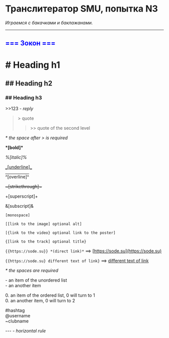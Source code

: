 # Транслитератор SMU, попытка N3
*Играемся с бакачками и баклажанами.*

***

<h2 style="color: blue;"> === Зокон === </h2>


# # Heading h1
## ## Heading h2
### ## Heading h3


\>\>123 - *reply*

> \> quote
>> \>\> quote of the second level

*\* the space after > is required*


**\*[bold]\***

*%[italic]%*

<span style="text-decoration: underline;">\_[underline]\_</span>

<span style="text-decoration: overline;">\^[overline]\^</span>

~~\~[strikethrough]\~~~

<span style="vertical-align: super;">\+[superscript]\+</span>

<span style="vertical-align: super;">\&[subscript]\&</span>

```[monospace]```


`[[link to the image] optional alt]`

`[{link to the video} optional link to the poster]`

`{[link to the track] optional title}`

`{{https://sode.su}} *(direct link)*` ==> [https://sode.su](https://sode.su)

`{{https://sode.su} different text of link}` ==> [different text of link](https://sode.su)

*\* the spaces are required*


\- an item of the unordered list  
\- an another item

0\. an item of the ordered list, 0 will turn to 1  
0\. an another item, 0 will turn to 2


\#hashtag  
@username  
\~clubname  


\-\-\- - *horizontal rule*
